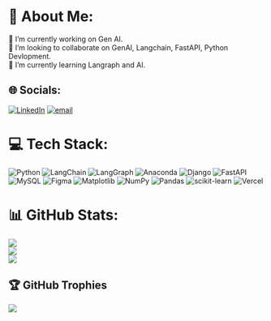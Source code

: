 # 💫 About Me:
🔭 I’m currently working on Gen AI.<br>👯 I’m looking to collaborate on GenAI, Langchain, FastAPI, Python Devlopment.<br>🌱 I’m currently learning Langraph and AI.<br>


## 🌐 Socials:
[![LinkedIn](https://img.shields.io/badge/LinkedIn-%230077B5.svg?logo=linkedin&logoColor=white)](https://linkedin.com/in/aryendukumar/) [![email](https://img.shields.io/badge/Email-D14836?logo=gmail&logoColor=white)](mailto:aryendukm@gmail.com) 

# 💻 Tech Stack:
![Python](https://img.shields.io/badge/python-3670A0?style=for-the-badge&logo=python&logoColor=ffdd54) ![LangChain](https://img.shields.io/badge/LangChain-000000?style=for-the-badge&logo=chainlink&logoColor=white)
![LangGraph](https://img.shields.io/badge/LangGraph-5C2D91?style=for-the-badge&logo=graph&logoColor=white) ![Anaconda](https://img.shields.io/badge/Anaconda-%2344A833.svg?style=for-the-badge&logo=anaconda&logoColor=white) ![Django](https://img.shields.io/badge/django-%23092E20.svg?style=for-the-badge&logo=django&logoColor=white) ![FastAPI](https://img.shields.io/badge/FastAPI-005571?style=for-the-badge&logo=fastapi) ![MySQL](https://img.shields.io/badge/mysql-4479A1.svg?style=for-the-badge&logo=mysql&logoColor=white) ![Figma](https://img.shields.io/badge/figma-%23F24E1E.svg?style=for-the-badge&logo=figma&logoColor=white) ![Matplotlib](https://img.shields.io/badge/Matplotlib-%23ffffff.svg?style=for-the-badge&logo=Matplotlib&logoColor=black) ![NumPy](https://img.shields.io/badge/numpy-%23013243.svg?style=for-the-badge&logo=numpy&logoColor=white) ![Pandas](https://img.shields.io/badge/pandas-%23150458.svg?style=for-the-badge&logo=pandas&logoColor=white) ![scikit-learn](https://img.shields.io/badge/scikit--learn-%23F7931E.svg?style=for-the-badge&logo=scikit-learn&logoColor=white) ![Vercel](https://img.shields.io/badge/vercel-%23000000.svg?style=for-the-badge&logo=vercel&logoColor=white)
# 📊 GitHub Stats:
![](https://github-readme-stats.vercel.app/api?username=Aryendukm&theme=neon&hide_border=false&include_all_commits=true&count_private=true)<br/>
![](https://nirzak-streak-stats.vercel.app/?user=Aryendukm&theme=neon&hide_border=false)<br/>
![](https://github-readme-stats.vercel.app/api/top-langs/?username=Aryendukm&theme=neon&hide_border=false&include_all_commits=true&count_private=true&layout=compact)

## 🏆 GitHub Trophies
![](https://github-profile-trophy.vercel.app/?username=Aryendukm&theme=radical&no-frame=true&no-bg=true&margin-w=4)

<!-- Proudly created with GPRM ( https://gprm.itsvg.in ) -->
